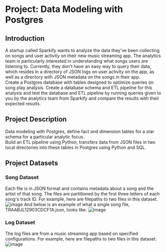 # Project: Data Modeling with Postgres
## Introduction
A startup called Sparkify wants to analyze the data they've been collecting on songs and user activity on their new music streaming app. The analytics team is particularly interested in understanding what songs users are listening to. Currently, they don't have an easy way to query their data, which resides in a directory of JSON logs on user activity on the app, as well as a directory with JSON metadata on the songs in their app. <br>
Create a Postgres database with tables designed to optimize queries on song play analysis. Create a database schema and ETL pipeline for this analysis and test the database and ETL pipeline by running queries given to you by the analytics team from Sparkify and compare the results with their expected results.
## Project Description
Data modeling with Postgres, define fact and dimension tables for a star schema for a particular analytic focus.<br>
Build an ETL pipeline using Python, transfers data from JSON files in two local directories into these tables in Postgres using Python and SQL.
## Project Datasets
### Song Dataset
Each file is in JSON format and contains metadata about a song and the artist of that song. The files are partitioned by the first three letters of each song's track ID. For example, here are filepaths to two files in this dataset.
![image](https://user-images.githubusercontent.com/55506640/120908817-3dec8d80-c623-11eb-808a-7112a7f9e4ed.png)
And below is an example of what a single song file, TRAABJL12903CDCF1A.json, looks like.
![image](https://user-images.githubusercontent.com/55506640/120908837-6a080e80-c623-11eb-8ded-6a7b10352526.png)
### Log Dataset
The log files are from a music streaming app based on specified configurations. For example, here are filepaths to two files in this dataset.
![image](https://user-images.githubusercontent.com/55506640/120908960-9708f100-c624-11eb-98b3-f13b572e95e1.png)
